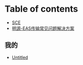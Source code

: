 # Table of contents

* [SCE](README.md)
* [明源-EAS传输常见问题解决方案](untitled.md)

## 我的

* [Untitled](wo-de/untitled.md)

